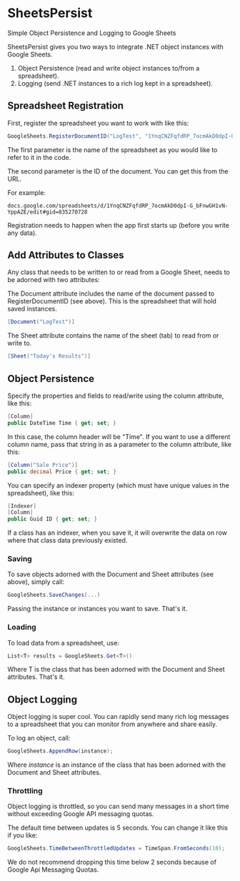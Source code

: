 # SheetsPersist
Simple Object Persistence and Logging to Google Sheets

SheetsPersist gives you two ways to integrate .NET object instances with Google Sheets.

1. Object Persistence (read and write object instances to/from a spreadsheet).
2. Logging (send .NET instances to a rich log kept in a spreadsheet).

## Spreadsheet Registration
First, register the spreadsheet you want to work with like this:

```csharp
GoogleSheets.RegisterDocumentID("LogTest", "1YnqCNZFqfdRP_7ocmAkD0dpI-G_bFnwGH1vN-YppAZE");
```

The first parameter is the name of the spreadsheet as you would like to refer to it in the code.

The second parameter is the ID of the document. You can get this from the URL.

For example:

`docs.google.com/spreadsheets/d/1YnqCNZFqfdRP_7ocmAkD0dpI-G_bFnwGH1vN-YppAZE/edit#gid=835270728`

Registration needs to happen when the app first starts up (before you write any data). 

## Add Attributes to Classes
Any class that needs to be written to or read from a Google Sheet, needs to be adorned with two attributes:

The Document attribute includes the name of the document passed to RegisterDocumentID (see above). This is the 
spreadsheet that will hold saved instances.

```csharp
[Document("LogTest")]
```


The Sheet attribute contains the name of the sheet (tab) to read from or write to.

```csharp
[Sheet("Today's Results")]
```

## Object Persistence

Specify the properties and fields to read/write using the column attribute, like this:

```csharp
[Column]
public DateTime Time { get; set; }
```

In this case, the column header will be "Time". If you want to use a different column name, pass that string in as a parameter to the column attribute, like this:

```csharp
[Column("Sale Price")]
public decimal Price { get; set; }
```

You can specify an indexer property (which must have unique values in the spreadsheet), like this:

```csharp
[Indexer]
[Column]
public Guid ID { get; set; }
```

If a class has an indexer, when you save it, it will overwrite the data on row where that class data previously existed.

### Saving

To save objects adorned with the Document and Sheet attributes (see above), simply call:

```csharp
GoogleSheets.SaveChanges(...)
```
Passing the instance or instances you want to save. That's it.

### Loading

To load data from a spreadsheet, use:

```csharp
List<T> results = GoogleSheets.Get<T>()
```
Where T is the class that has been adorned with the Document and Sheet attributes. That's it.

## Object Logging

Object logging is super cool. You can rapidly send many rich log messages to a spreadsheet that you can monitor from anywhere and share easily.

To log an object, call:

```csharp
GoogleSheets.AppendRow(instance);
```

Where *instance* is an instance of the class that has been adorned with the Document and Sheet attributes.

### Throttling

Object logging is throttled, so you can send many messages in a short time without exceeding Google API messaging quotas. 

The default time between updates is 5 seconds. You can change it like this if you like:

```csharp
GoogleSheets.TimeBetweenThrottledUpdates = TimeSpan.FromSeconds(10);
```

We do not recommend dropping this time below 2 seconds because of Google Api Messaging Quotas.

